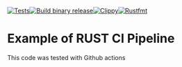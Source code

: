 [![Tests](https://github.com/arojaspa76/github-actions-rust/actions/workflows/tests.yml/badge.svg)](https://github.com/arojaspa76/github-actions-rust/actions/workflows/tests.yml)[![Build binary release](https://github.com/arojaspa76/github-actions-rust/actions/workflows/release.yml/badge.svg)](https://github.com/arojaspa76/github-actions-rust/actions/workflows/release.yml)[![Clippy](https://github.com/arojaspa76/github-actions-rust/actions/workflows/lint.yml/badge.svg)](https://github.com/arojaspa76/github-actions-rust/actions/workflows/lint.yml)[![Rustfmt](https://github.com/arojaspa76/github-actions-rust/actions/workflows/rustfmt.yml/badge.svg)](https://github.com/arojaspa76/github-actions-rust/actions/workflows/rustfmt.yml)

# Example of RUST CI Pipeline
This code was tested with Github actions
